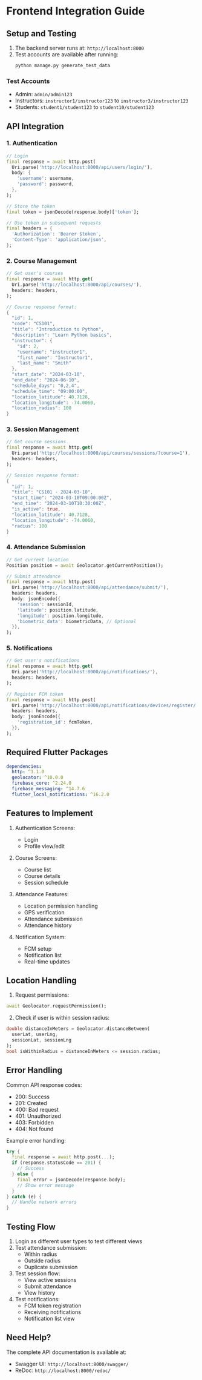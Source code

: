 # Frontend Integration Guide

## Setup and Testing

1. The backend server runs at: `http://localhost:8000`
2. Test accounts are available after running:
   ```bash
   python manage.py generate_test_data
   ```

### Test Accounts
- Admin: `admin/admin123`
- Instructors: `instructor1/instructor123` to `instructor3/instructor123`
- Students: `student1/student123` to `student10/student123`

## API Integration

### 1. Authentication

```dart
// Login
final response = await http.post(
  Uri.parse('http://localhost:8000/api/users/login/'),
  body: {
    'username': username,
    'password': password,
  },
);

// Store the token
final token = jsonDecode(response.body)['token'];

// Use token in subsequent requests
final headers = {
  'Authorization': 'Bearer $token',
  'Content-Type': 'application/json',
};
```

### 2. Course Management

```dart
// Get user's courses
final response = await http.get(
  Uri.parse('http://localhost:8000/api/courses/'),
  headers: headers,
);

// Course response format:
{
  "id": 1,
  "code": "CS101",
  "title": "Introduction to Python",
  "description": "Learn Python basics",
  "instructor": {
    "id": 2,
    "username": "instructor1",
    "first_name": "Instructor1",
    "last_name": "Smith"
  },
  "start_date": "2024-03-10",
  "end_date": "2024-06-10",
  "schedule_days": "0,2,4",
  "schedule_time": "09:00:00",
  "location_latitude": 40.7128,
  "location_longitude": -74.0060,
  "location_radius": 100
}
```

### 3. Session Management

```dart
// Get course sessions
final response = await http.get(
  Uri.parse('http://localhost:8000/api/courses/sessions/?course=1'),
  headers: headers,
);

// Session response format:
{
  "id": 1,
  "title": "CS101 - 2024-03-10",
  "start_time": "2024-03-10T09:00:00Z",
  "end_time": "2024-03-10T10:30:00Z",
  "is_active": true,
  "location_latitude": 40.7128,
  "location_longitude": -74.0060,
  "radius": 100
}
```

### 4. Attendance Submission

```dart
// Get current location
Position position = await Geolocator.getCurrentPosition();

// Submit attendance
final response = await http.post(
  Uri.parse('http://localhost:8000/api/attendance/submit/'),
  headers: headers,
  body: jsonEncode({
    'session': sessionId,
    'latitude': position.latitude,
    'longitude': position.longitude,
    'biometric_data': biometricData, // Optional
  }),
);
```

### 5. Notifications

```dart
// Get user's notifications
final response = await http.get(
  Uri.parse('http://localhost:8000/api/notifications/'),
  headers: headers,
);

// Register FCM token
final response = await http.post(
  Uri.parse('http://localhost:8000/api/notifications/devices/register/'),
  headers: headers,
  body: jsonEncode({
    'registration_id': fcmToken,
  }),
);
```

## Required Flutter Packages

```yaml
dependencies:
  http: ^1.1.0
  geolocator: ^10.0.0
  firebase_core: ^2.24.0
  firebase_messaging: ^14.7.6
  flutter_local_notifications: ^16.2.0
```

## Features to Implement

1. Authentication Screens:
   - Login
   - Profile view/edit

2. Course Screens:
   - Course list
   - Course details
   - Session schedule

3. Attendance Features:
   - Location permission handling
   - GPS verification
   - Attendance submission
   - Attendance history

4. Notification System:
   - FCM setup
   - Notification list
   - Real-time updates

## Location Handling

1. Request permissions:
```dart
await Geolocator.requestPermission();
```

2. Check if user is within session radius:
```dart
double distanceInMeters = Geolocator.distanceBetween(
  userLat, userLng,
  sessionLat, sessionLng
);
bool isWithinRadius = distanceInMeters <= session.radius;
```

## Error Handling

Common API response codes:
- 200: Success
- 201: Created
- 400: Bad request
- 401: Unauthorized
- 403: Forbidden
- 404: Not found

Example error handling:
```dart
try {
  final response = await http.post(...);
  if (response.statusCode == 201) {
    // Success
  } else {
    final error = jsonDecode(response.body);
    // Show error message
  }
} catch (e) {
  // Handle network errors
}
```

## Testing Flow

1. Login as different user types to test different views
2. Test attendance submission:
   - Within radius
   - Outside radius
   - Duplicate submission
3. Test session flow:
   - View active sessions
   - Submit attendance
   - View history
4. Test notifications:
   - FCM token registration
   - Receiving notifications
   - Notification list view

## Need Help?

The complete API documentation is available at:
- Swagger UI: `http://localhost:8000/swagger/`
- ReDoc: `http://localhost:8000/redoc/` 